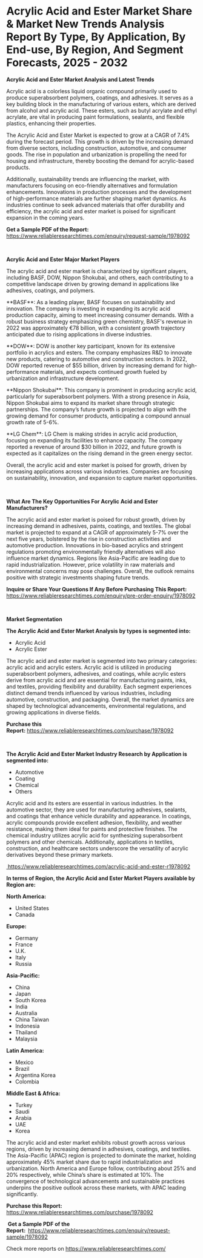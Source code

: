 <p><h1>Acrylic Acid and Ester Market Share & Market New Trends Analysis Report By Type, By Application, By End-use, By Region, And Segment Forecasts, 2025 - 2032</h1></p><p><strong>Acrylic Acid and Ester Market Analysis and Latest Trends</strong></p>
<p><p>Acrylic acid is a colorless liquid organic compound primarily used to produce superabsorbent polymers, coatings, and adhesives. It serves as a key building block in the manufacturing of various esters, which are derived from alcohol and acrylic acid. These esters, such as butyl acrylate and ethyl acrylate, are vital in producing paint formulations, sealants, and flexible plastics, enhancing their properties.</p><p>The Acrylic Acid and Ester Market is expected to grow at a CAGR of 7.4% during the forecast period. This growth is driven by the increasing demand from diverse sectors, including construction, automotive, and consumer goods. The rise in population and urbanization is propelling the need for housing and infrastructure, thereby boosting the demand for acrylic-based products. </p><p>Additionally, sustainability trends are influencing the market, with manufacturers focusing on eco-friendly alternatives and formulation enhancements. Innovations in production processes and the development of high-performance materials are further shaping market dynamics. As industries continue to seek advanced materials that offer durability and efficiency, the acrylic acid and ester market is poised for significant expansion in the coming years.</p></p>
<p><strong>Get a Sample PDF of the Report:&nbsp;</strong> <a href="https://www.reliableresearchtimes.com/enquiry/request-sample/1978092?utm_campaign=2203&utm_medium=2&utm_source=Github&utm_content=ia&utm_term=03042025&utm_id=acrylic-acid-and-ester">https://www.reliableresearchtimes.com/enquiry/request-sample/1978092</a></p>
<p>&nbsp;</p>
<p><strong>Acrylic Acid and Ester Major Market Players</strong></p>
<p><p>The acrylic acid and ester market is characterized by significant players, including BASF, DOW, Nippon Shokubai, and others, each contributing to a competitive landscape driven by growing demand in applications like adhesives, coatings, and polymers.</p><p>**BASF**: As a leading player, BASF focuses on sustainability and innovation. The company is investing in expanding its acrylic acid production capacity, aiming to meet increasing consumer demands. With a robust business strategy emphasizing green chemistry, BASF's revenue in 2022 was approximately €78 billion, with a consistent growth trajectory anticipated due to rising applications in diverse industries.</p><p>**DOW**: DOW is another key participant, known for its extensive portfolio in acrylics and esters. The company emphasizes R&D to innovate new products, catering to automotive and construction sectors. In 2022, DOW reported revenue of $55 billion, driven by increasing demand for high-performance materials, and expects continued growth fueled by urbanization and infrastructure development.</p><p>**Nippon Shokubai**: This company is prominent in producing acrylic acid, particularly for superabsorbent polymers. With a strong presence in Asia, Nippon Shokubai aims to expand its market share through strategic partnerships. The company’s future growth is projected to align with the growing demand for consumer products, anticipating a compound annual growth rate of 5-6%.</p><p>**LG Chem**: LG Chem is making strides in acrylic acid production, focusing on expanding its facilities to enhance capacity. The company reported a revenue of around $30 billion in 2022, and future growth is expected as it capitalizes on the rising demand in the green energy sector.</p><p>Overall, the acrylic acid and ester market is poised for growth, driven by increasing applications across various industries. Companies are focusing on sustainability, innovation, and expansion to capture market opportunities.</p></p>
<p>&nbsp;</p>
<p><strong>What Are The Key Opportunities For Acrylic Acid and Ester Manufacturers?</strong></p>
<p><p>The acrylic acid and ester market is poised for robust growth, driven by increasing demand in adhesives, paints, coatings, and textiles. The global market is projected to expand at a CAGR of approximately 5-7% over the next five years, bolstered by the rise in construction activities and automotive production. Innovations in bio-based acrylics and stringent regulations promoting environmentally friendly alternatives will also influence market dynamics. Regions like Asia-Pacific are leading due to rapid industrialization. However, price volatility in raw materials and environmental concerns may pose challenges. Overall, the outlook remains positive with strategic investments shaping future trends.</p></p>
<p><strong>Inquire or Share Your Questions If Any Before Purchasing This Report:</strong> <a href="https://www.reliableresearchtimes.com/enquiry/pre-order-enquiry/1978092?utm_campaign=2203&utm_medium=2&utm_source=Github&utm_content=ia&utm_term=03042025&utm_id=acrylic-acid-and-ester">https://www.reliableresearchtimes.com/enquiry/pre-order-enquiry/1978092</a></p>
<p>&nbsp;</p>
<p><strong>Market Segmentation</strong></p>
<p><strong>The Acrylic Acid and Ester Market Analysis by types is segmented into:</strong></p>
<p><ul><li>Acrylic Acid</li><li>Acrylic Ester</li></ul></p>
<p><p>The acrylic acid and ester market is segmented into two primary categories: acrylic acid and acrylic esters. Acrylic acid is utilized in producing superabsorbent polymers, adhesives, and coatings, while acrylic esters derive from acrylic acid and are essential for manufacturing paints, inks, and textiles, providing flexibility and durability. Each segment experiences distinct demand trends influenced by various industries, including automotive, construction, and packaging. Overall, the market dynamics are shaped by technological advancements, environmental regulations, and growing applications in diverse fields.</p></p>
<p><strong>Purchase this Report:&nbsp;</strong><a href="https://www.reliableresearchtimes.com/purchase/1978092?utm_campaign=2203&utm_medium=2&utm_source=Github&utm_content=ia&utm_term=03042025&utm_id=acrylic-acid-and-ester">https://www.reliableresearchtimes.com/purchase/1978092</a></p>
<p>&nbsp;</p>
<p><strong>The Acrylic Acid and Ester Market Industry Research by Application is segmented into:</strong></p>
<p><ul><li>Automotive</li><li>Coating</li><li>Chemical</li><li>Others</li></ul></p>
<p><p>Acrylic acid and its esters are essential in various industries. In the automotive sector, they are used for manufacturing adhesives, sealants, and coatings that enhance vehicle durability and appearance. In coatings, acrylic compounds provide excellent adhesion, flexibility, and weather resistance, making them ideal for paints and protective finishes. The chemical industry utilizes acrylic acid for synthesizing superabsorbent polymers and other chemicals. Additionally, applications in textiles, construction, and healthcare sectors underscore the versatility of acrylic derivatives beyond these primary markets.</p></p>
<p><a href="https://www.reliableresearchtimes.com/acrylic-acid-and-ester-r1978092?utm_campaign=2203&utm_medium=2&utm_source=Github&utm_content=ia&utm_term=03042025&utm_id=acrylic-acid-and-ester">&nbsp;https://www.reliableresearchtimes.com/acrylic-acid-and-ester-r1978092</a></p>
<p><strong>In terms of Region, the Acrylic Acid and Ester Market Players available by Region are:</strong></p>
<p>
    <p> <strong> North America: </strong>
        <ul>
            <li>United States</li>
            <li>Canada</li>
        </ul>
        </p> 
    <p> <strong> Europe: </strong>
        <ul>
            <li>Germany</li>
            <li>France</li>
            <li>U.K.</li>
            <li>Italy</li>
            <li>Russia</li>
        </ul>
        </p> 
    <p> <strong> Asia-Pacific: </strong>
        <ul>
            <li>China</li>
            <li>Japan</li>
            <li>South Korea</li>
            <li>India</li>
            <li>Australia</li>
            <li>China Taiwan</li>
            <li>Indonesia</li>
            <li>Thailand</li>
            <li>Malaysia</li>
        </ul>
        </p> 
    <p> <strong> Latin America: </strong>
        <ul>
            <li>Mexico</li>
            <li>Brazil</li>
            <li>Argentina Korea</li>
            <li>Colombia</li>
        </ul>
        </p> 
    <p> <strong> Middle East & Africa: </strong>
        <ul>
            <li>Turkey</li>
            <li>Saudi</li>
            <li>Arabia</li>
            <li>UAE</li>
            <li>Korea</li>
        </ul>
    </p>
    </p>
<p><p>The acrylic acid and ester market exhibits robust growth across various regions, driven by increasing demand in adhesives, coatings, and textiles. The Asia-Pacific (APAC) region is projected to dominate the market, holding approximately 45% market share due to rapid industrialization and urbanization. North America and Europe follow, contributing about 25% and 20% respectively, while China’s share is estimated at 10%. The convergence of technological advancements and sustainable practices underpins the positive outlook across these markets, with APAC leading significantly.</p></p>
<p><strong>Purchase this Report: </strong><a href="https://www.reliableresearchtimes.com/purchase/1978092?utm_campaign=2203&utm_medium=2&utm_source=Github&utm_content=ia&utm_term=03042025&utm_id=acrylic-acid-and-ester">https://www.reliableresearchtimes.com/purchase/1978092</a></p>
<p>&nbsp;<strong>Get a Sample PDF of the Report:&nbsp;&nbsp;</strong><a href="https://www.reliableresearchtimes.com/enquiry/request-sample/1978092?utm_campaign=2203&utm_medium=2&utm_source=Github&utm_content=ia&utm_term=03042025&utm_id=acrylic-acid-and-ester">https://www.reliableresearchtimes.com/enquiry/request-sample/1978092</a></p>
<p><strong></strong></p>
<p>Check more reports on <a href="https://www.reliableresearchtimes.com/?utm_campaign=2203&utm_medium=2&utm_source=Github&utm_content=ia&utm_term=03042025&utm_id=acrylic-acid-and-ester">https://www.reliableresearchtimes.com/</a></p>